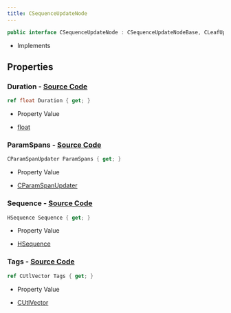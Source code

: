 ```yaml
---
title: CSequenceUpdateNode
---
```


```csharp
public interface CSequenceUpdateNode : CSequenceUpdateNodeBase, CLeafUpdateNode, CAnimUpdateNodeBase, ISchemaClass<CAnimUpdateNodeBase>, ISchemaClass<CLeafUpdateNode>, ISchemaClass<CSequenceUpdateNodeBase>, ISchemaClass<CSequenceUpdateNode>, ISchemaField, ISchemaClass, INativeHandle
```

- Implements

## Properties

### **Duration** - [Source Code](https://github.com/swiftly-solution/swiftlys2/blob/main/managed/src/SwiftlyS2.Generated/Schemas/Interfaces/CSequenceUpdateNode.cs#L18)

```csharp
ref float Duration { get; }
```

- Property Value

- [float](https://learn.microsoft.com/dotnet/api/system.single)

### **ParamSpans** - [Source Code](https://github.com/swiftly-solution/swiftlys2/blob/main/managed/src/SwiftlyS2.Generated/Schemas/Interfaces/CSequenceUpdateNode.cs#L20)

```csharp
CParamSpanUpdater ParamSpans { get; }
```

- Property Value

- [CParamSpanUpdater](/docs/api/shared/schemadefinitions/cparamspanupdater)

### **Sequence** - [Source Code](https://github.com/swiftly-solution/swiftlys2/blob/main/managed/src/SwiftlyS2.Generated/Schemas/Interfaces/CSequenceUpdateNode.cs#L16)

```csharp
HSequence Sequence { get; }
```

- Property Value

- [HSequence](/docs/api/shared/schemadefinitions/hsequence)

### **Tags** - [Source Code](https://github.com/swiftly-solution/swiftlys2/blob/main/managed/src/SwiftlyS2.Generated/Schemas/Interfaces/CSequenceUpdateNode.cs#L23)

```csharp
ref CUtlVector Tags { get; }
```

- Property Value

- [CUtlVector](/docs/api/)

